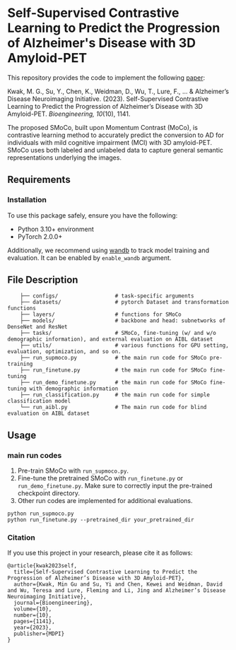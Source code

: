 # Self-Supervised Contrastive Learning to Predict the Progression of Alzheimer's Disease with 3D Amyloid-PET
This repository provides the code to implement the following [paper](https://www.mdpi.com/2306-5354/10/10/1141):

Kwak, M. G., Su, Y., Chen, K., Weidman, D., Wu, T., Lure, F., ... & Alzheimer’s Disease Neuroimaging Initiative. (2023).
Self-Supervised Contrastive Learning to Predict the Progression of Alzheimer’s Disease with 3D Amyloid-PET.
<i>Bioengineering, 10</i>(10), 1141.

The proposed SMoCo, built upon Momentum Contrast (MoCo), is contrastive learning method to accurately predict the conversion to AD for individuals with mild cognitive impairment (MCI) with 3D amyloid-PET. 
SMoCo uses both labeled and unlabeled data to capture general semantic representations underlying the images.

## Requirements
### Installation
To use this package safely, ensure you have the following:
* Python 3.10+ environment
* PyTorch 2.0.0+

Additionally, we recommend using [wandb](https://wandb.ai/site) to track model training and evaluation. It can be enabled by `enable_wandb` argument.

## File Description
```
    ├── configs/                  # task-specific arguments
    ├── datasets/                 # pytorch Dataset and transformation functions
    ├── layers/                   # functions for SMoCo                     
    ├── models/                   # backbone and head: subnetworks of DenseNet and ResNet
    ├── tasks/                    # SMoCo, fine-tuning (w/ and w/o demographic information), and external evaluation on AIBL dataset                         
    ├── utils/                    # various functions for GPU setting, evaluation, optimization, and so on.
    ├── run_supmoco.py            # the main run code for SMoCo pre-training
    ├── run_finetune.py           # the main run code for SMoCo fine-tuning
    ├── run_demo_finetune.py      # the main run code for SMoCo fine-tuning with demographic information
    ├── run_classification.py     # the main run code for simple classification model
    └── run_aibl.py               # The main run code for blind evaluation on AIBL dataset
```

## Usage
### main run codes
1. Pre-train SMoCo with `run_supmoco.py`.
2. Fine-tune the pretrained SMoCo with `run_finetune.py` or `run_demo_finetune.py`. Make sure to correctly input the pre-trained checkpoint directory.
3. Other run codes are implemented for additional evaluations.

```
python run_supmoco.py
python run_finetune.py --pretrained_dir your_pretrained_dir
```

### Citation
If you use this project in your research, please cite it as follows:
```
@article{kwak2023self,
  title={Self-Supervised Contrastive Learning to Predict the Progression of Alzheimer’s Disease with 3D Amyloid-PET},
  author={Kwak, Min Gu and Su, Yi and Chen, Kewei and Weidman, David and Wu, Teresa and Lure, Fleming and Li, Jing and Alzheimer’s Disease Neuroimaging Initiative},
  journal={Bioengineering},
  volume={10},
  number={10},
  pages={1141},
  year={2023},
  publisher={MDPI}
}
```
